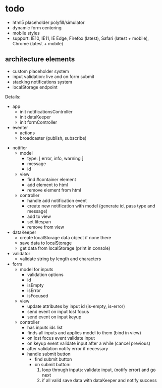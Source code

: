# todo

- html5 placeholder polyfill/simulator
- dynamic form centering
- mobile styles
- support: IE10, IE11, IE Edge, Firefox (latest), Safari (latest + mobile), Chrome (latest + mobile)


## architecture elements

- custom placeholder system
- input validation: live and on form submit
- stacking notifications system
- localStorage endpoint

Details:

+ app
    - init notificationsController
    - init dataKeeper
    - init formController
+ eventer
    + actions
    + broadcaster (publish, subscribe)
- notifier
    - model
        - type: [ error, info, warning ]
        - message
        - id
    - view
        - find #container element
        - add element to html
        - remove element from html
    - controller
        - handle add notification event
        - create new notification with model (generate id, pass type and message)
        - add to view
        - set lifespan
        - remove from view
- dataKeeper
    - create localStorage data object if none there
    - save data to localStorage
    - get data from localStorage (print in console)
- validator
    - validate string by length and characters
- form
    - model for inputs
        - validation options
        - id
        - isEmpty
        - isError
        - isFocused
    - view
        - update attributes by input id (is-empty, is-error)
        - send event on input lost focus
        - send event on input keyup
    - controller
        - has inputs ids list
        - finds all inputs and applies model to them (bind in view)
        - on lost focus event validate input
        - on keyup event validate input after a while (cancel previous)
        - after validation notify error if necessary
        - handle submit button
            - find submit button
            - on submit button:
                1. loop through inputs: validate input, (notify error) and go next
                2. if all valid save data with dataKeeper and notify success
